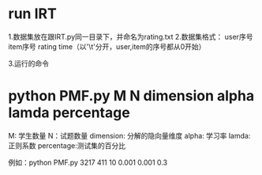 # run IRT

1.数据集放在跟IRT.py同一目录下，并命名为rating.txt
2.数据集格式：
user序号    item序号  rating time（以'\t'分开，user,item的序号都从0开始）

3.运行的命令
# python PMF.py M N dimension alpha lamda percentage
M: 学生数量
N：试题数量
dimension: 分解的隐向量维度
alpha:  学习率
lamda:  正则系数
percentage:测试集的百分比

例如：python PMF.py 3217 411 10 0.001 0.001 0.3
